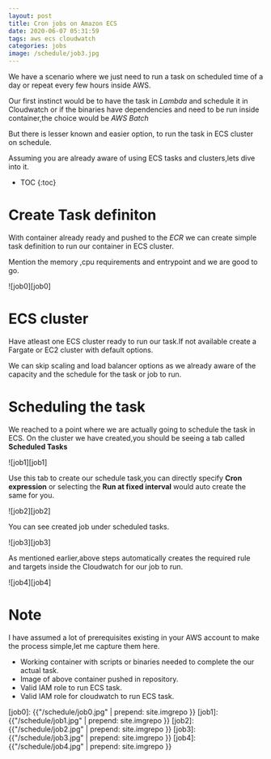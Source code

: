 ```yaml
---
layout: post
title: Cron jobs on Amazon ECS
date: 2020-06-07 05:31:59
tags: aws ecs cloudwatch
categories: jobs
image: /schedule/job3.jpg
---
```


We have a scenario where we just need to run a task on scheduled time of a day or repeat every few hours inside AWS.

Our first instinct would be to have the task in *Lambda* and schedule it in Cloudwatch or if the binaries have dependencies and need to be run inside container,the choice would be *AWS Batch*

But there is lesser known and easier option, to run the task in ECS cluster on schedule.

Assuming you are already aware of using ECS tasks and clusters,lets dive into it.

* TOC 
{:toc}


# Create Task definiton

With container already ready and pushed to the *ECR* we can create simple task definition to run our container in ECS cluster.

Mention the memory ,cpu requirements and entrypoint and we are good to go.
 

![job0][job0]


# ECS cluster

Have atleast one ECS cluster ready to run our task.If not available create a Fargate or EC2 cluster with default options.

We can skip scaling and load balancer options as we already aware of the capacity and the schedule for the task or job to run.

# Scheduling the task

We reached to a point where we are actually going to schedule the task in ECS. On the cluster we have created,you should be seeing a tab called **Scheduled Tasks**

![job1][job1]

Use this tab to create our schedule task,you can directly specify **Cron expression** or selecting the **Run at fixed interval** would auto create the same for you.

![job2][job2]

You can see created job under scheduled tasks.

![job3][job3]

As mentioned earlier,above steps automatically creates the required rule and targets inside the Cloudwatch for our job to run.

![job4][job4]

# Note

I have assumed a lot of prerequisites existing in your AWS account to make the process simple,let me capture them here.

- Working container with scripts or binaries needed to complete the our actual task.
- Image of above container pushed in repository.
- Valid IAM role to run ECS task.
- Valid IAM role for cloudwatch to run ECS task.



[job0]: {{"/schedule/job0.jpg" | prepend: site.imgrepo }}
[job1]: {{"/schedule/job1.jpg" | prepend: site.imgrepo }}
[job2]: {{"/schedule/job2.jpg" | prepend: site.imgrepo }}
[job3]: {{"/schedule/job3.jpg" | prepend: site.imgrepo }}
[job4]: {{"/schedule/job4.jpg" | prepend: site.imgrepo }}
